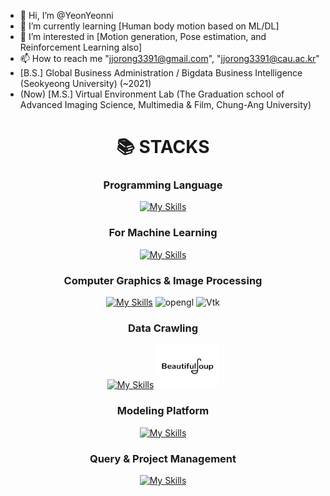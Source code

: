 - 👋 Hi, I’m @YeonYeonni
- 👀 I’m currently learning [Human body motion based on ML/DL]
- 🌱 I’m interested in [Motion generation, Pose estimation, and Reinforcement Learning also]
- 📫 How to reach me "jjorong3391@gmail.com", "jjorong3391@cau.ac.kr"
- [B.S.] Global Business Administration / Bigdata Business Intelligence (Seokyeong University) (~2021)
- (Now) [M.S.] Virtual Environment Lab (The Graduation school of Advanced Imaging Science, Multimedia & Film, Chung-Ang University)

<!---
YeonYeonni/YeonYeonni is a ✨ special ✨ repository because its `README.md` (this file) appears on your GitHub profile.
You can click the Preview link to take a look at your changes.
--->

<div align=center><h1>📚 STACKS</h1></div>

<div align=center> 

  ### Programming Language
  [![My Skills](https://skillicons.dev/icons?i=python,cpp,cs,r)](https://skillicons.dev)

  ### For Machine Learning
  [![My Skills](https://skillicons.dev/icons?i=pytorch,tensorflow,scikitlearn)](https://skillicons.dev)

  ### Computer Graphics & Image Processing
  [![My Skills](https://skillicons.dev/icons?i=opencv)](https://skillicons.dev)
  <img src="https://upload.wikimedia.org/wikipedia/commons/e/e9/Opengl-logo.svg" alt="opengl" width="100px" />
  <img src="https://upload.wikimedia.org/wikipedia/commons/7/76/Visualization_Toolkit_logo.svg" alt="Vtk" width="80px" />


  ### Data Crawling
  [![My Skills](https://skillicons.dev/icons?i=selenium)](https://skillicons.dev)
  <img src="https://github.com/YeonYeonni/skill-icons/blob/main/icons/BS4.svg" alt="BS4" height="70px" width="100px" />


  ### Modeling Platform
  [![My Skills](https://skillicons.dev/icons?i=unity,blender)](https://skillicons.dev)

  ### Query & Project Management
  [![My Skills](https://skillicons.dev/icons?i=mysql,github,git)](https://skillicons.dev)
</div>
